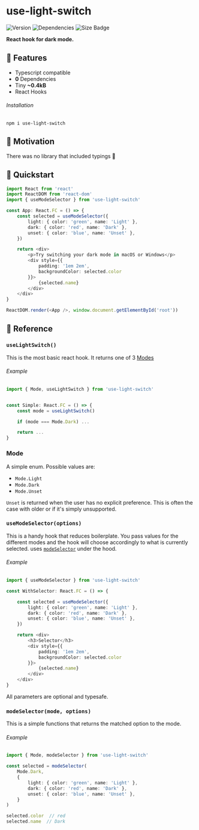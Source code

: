 # use-light-switch

![Version](https://badgen.net/npm/v/use-light-switch)
![Dependencies](https://badgen.net/david/dep/cupcakearmy/use-light-switch)
![Size Badge](https://badgen.net/bundlephobia/minzip/use-light-switch)

**React hook for dark mode.**

## 🌈 Features

- Typescript compatible
- **0** Dependencies
- Tiny **~0.4kB**
- React Hooks

###### Installation

```
npm i use-light-switch
```

## 🤔 Motivation

There was no library that included typings 🤕

## 🚀 Quickstart

```typescript
import React from 'react'
import ReactDOM from 'react-dom'
import { useModeSelector } from 'use-light-switch'

const App: React.FC = () => {
    const selected = useModeSelector({
        light: { color: 'green', name: 'Light' },
        dark: { color: 'red', name: 'Dark' },
        unset: { color: 'blue', name: 'Unset' },
    })

    return <div>
        <p>Try switching your dark mode in macOS or Windows</p>
        <div style={{
            padding: '1em 2em',
            backgroundColor: selected.color
        }}>
            {selected.name}
        </div>
    </div>
}

ReactDOM.render(<App />, window.document.getElementById('root'))
```

## 📒 Reference

### `useLightSwitch()`

This is the most basic react hook. It returns one of 3 [Modes](#mode)

###### Example

```typescript
import { Mode, useLightSwitch } from 'use-light-switch'


const Simple: React.FC = () => {
    const mode = useLightSwitch()

    if (mode === Mode.Dark) ...

    return ...
}
```


### Mode

A simple enum. Possible values are:

- `Mode.Light`
- `Mode.Dark`
- `Mode.Unset`

`Unset` is returned when the user has no explicit preference. This is often the case with older or if it's simply unsupported.

### `useModeSelector(options)`

This is a handy hook that reduces boilerplate. You pass values for the different modes and the hook will choose accordingly to what is currently selected. uses [`modeSelector`](#modeselectormode-options) under the hood.

###### Example

```typescript
import { useModeSelector } from 'use-light-switch'

const WithSelector: React.FC = () => {

    const selected = useModeSelector({
        light: { color: 'green', name: 'Light' },
        dark: { color: 'red', name: 'Dark' },
        unset: { color: 'blue', name: 'Unset' },
    })

    return <div>
        <h3>Selector</h3>
        <div style={{
            padding: '1em 2em',
            backgroundColor: selected.color
        }}>
            {selected.name}
        </div>
    </div>
}
```

All parameters are optional and typesafe.

### `modeSelector(mode, options)`

This is a simple functions that returns the matched option to the mode.

###### Example

```typescript
import { Mode, modeSelector } from 'use-light-switch'

const selected = modeSelector(
    Mode.Dark,
    {
        light: { color: 'green', name: 'Light' },
        dark: { color: 'red', name: 'Dark' },
        unset: { color: 'blue', name: 'Unset' },
    }
)

selected.color  // red
selected.name  // Dark
```
